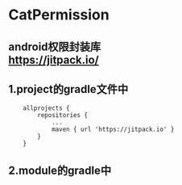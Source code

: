 # CatPermission
android权限封装库   
https://jitpack.io/
---
## 1.project的gradle文件中
```
	allprojects {
		repositories {
			...
			maven { url 'https://jitpack.io' }
		}
	}
```

## 2.module的gradle中
```

```
